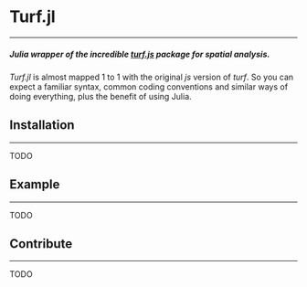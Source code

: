 # Turf.jl
 ---

##### Julia wrapper of the incredible [*turf.js*](https://github.com/Turfjs/turf) package for spatial analysis.  

*Turf.jl* is almost mapped 1 to 1 with the original *js* version of *turf*. So you can expect a familiar syntax, common coding conventions
and similar ways of doing everything, plus the benefit of using Julia.


## Installation
 ---
TODO


## Example
 ---

 TODO

 ## Contribute
  ---
  TODO
